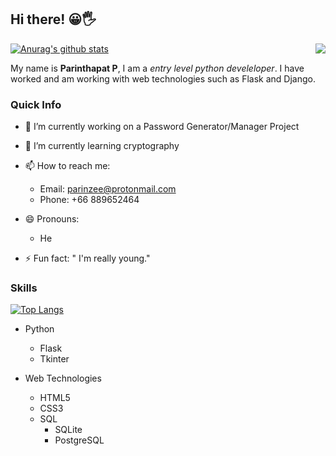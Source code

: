 
## Hi there! 😀🖐
[![Anurag's github stats](https://github-readme-stats.vercel.app/api?username=parinz&count_private=true&show_icons=true)](https://github.com/anuraghazra/github-readme-stats)
<a href="https://github.com/anuraghazra/convoychat">
  <img align="right" src="https://github-readme-stats.vercel.app/api/pin/?username=anuraghazra&repo=convoychat" />
</a>

My name is **Parinthapat P**, I am a *entry level python develeloper*. I have worked and am working with web technologies such as Flask and Django.

### Quick Info
- 🔭 I’m currently working on a Password Generator/Manager Project

- 🌱 I’m currently learning cryptography

- 📫 How to reach me: 
  - Email: parinzee@protonmail.com
  - Phone: +66 889652464
  
- 😄 Pronouns:
  - He
  
- ⚡ Fun fact: " I'm really young."

### Skills
[![Top Langs](https://github-readme-stats.vercel.app/api/top-langs/?username=parinz)](https://github.com/anuraghazra/github-readme-stats)
+ Python
  + Flask
  + Tkinter


+ Web Technologies
  + HTML5
  + CSS3
  + SQL
    + SQLite
    + PostgreSQL
  
